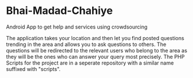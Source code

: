 # Bhai-Madad-Chahiye
Android App to get help and services using crowdsourcing

The application takes your location and then let you find posted questions trending in the area and allows you to ask questions to others. The questions will be redirected to the relevant users who belong to the area as they will be the ones who can answer your query most precisely. The PHP Scripts for the project are in a seperate repository with a similar name suffixed with "scripts".
